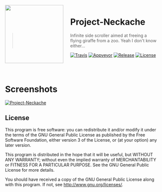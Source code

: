 <img src="https://raw.githubusercontent.com/Meadowcottage/Project-Neckache/Assets/Sprites/Giraffe-0.png" align="left" width="192px" height="192px"/>
<img align="left" width="0" height="192px" hspace="10"/>

# Project-Neckache
> Infinite side scroller aimed at freeing a flying giraffe from a zoo. Yeah I don't know either...

[![Travis](https://img.shields.io/travis/Meadowcottage/Project-Neckache/master.svg?style=flat-square)](https://travis-ci.org/Meadowcottage/Project-Neckache) [![Appveyor](https://img.shields.io/appveyor/ci/meadowcottage/Project-Neckache.svg?style=flat-square)](https://ci.appveyor.com/project/Meadowcottage/Project-Neckache) [![Release](https://img.shields.io/github/release/Meadowcottage/Project-Neckache.svg?style=flat-square)](https://github.com/Meadowcottage/Project-Neckache/releases)  [![License](https://img.shields.io/badge/License-GPL%20v3-blue.svg?style=flat-square)](http://www.gnu.org/licenses/)

</br>
</br>

# Screenshots

[<img alt='Project-Neckache' src="https://raw.githubusercontent.com/Meadowcottage/Project-Neckache/Screenshot.png">]()

## License

This program is free software: you can redistribute it and/or modify
it under the terms of the GNU General Public License as published by
the Free Software Foundation, either version 3 of the License, or
(at your option) any later version.

This program is distributed in the hope that it will be useful,
but WITHOUT ANY WARRANTY; without even the implied warranty of
MERCHANTABILITY or FITNESS FOR A PARTICULAR PURPOSE.  See the
GNU General Public License for more details.

You should have received a copy of the GNU General Public License
along with this program.  If not, see <http://www.gnu.org/licenses/>.
